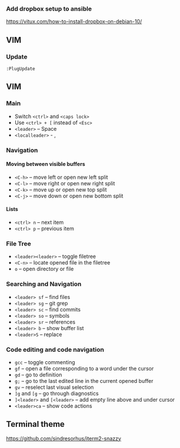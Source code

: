 ### Add dropbox setup to ansible 
https://vitux.com/how-to-install-dropbox-on-debian-10/

## VIM

### Update

```vim
:PlugUpdate
```
## VIM

### Main

* Switch `<ctrl>` and `<caps lock>`
* Use `<ctrl> + [` instead of `<Esc>`
* `<leader>` – Space
* `<localleader>` - ,

### Navigation

#### Moving between visible buffers

* `<C-h>` – move left or open new left split
* `<C-l>` – move right or open new right split
* `<C-k>` – move up or open new top split
* `<C-j>` – move down or open new bottom split

#### Lists

* `<ctrl> n` – next item
* `<ctrl> p` – previous item

### File Tree

* `<leader><leader>` – toggle filetree
* `<C-n>` – locate opened file in the filetree
* `o` – open directory or file

### Searching and Navigation

* `<leader> sf` – find files
* `<leader> sg` – git grep
* `<leader> sc` – find commits
* `<leader> so` – symbols
* `<leader> sr` – references
* `<leader> b` – show buffer list
* `<leader>S` – replace

### Code editing and code navigation

* `gcc` – toggle commenting
* `gf` – open a file corresponding to a word under the cursor
* `gd` – go to definition
* `g;` – go to the last edited line in the current opened buffer
* `gv` – reselect last visual selection
* `]g` and `[g` – go through diagnostics
* `]<leader>` and `[<leader>` – add empty line above and under cursor
* `<leader>ca` – show code actions
 
## Terminal theme
 https://github.com/sindresorhus/iterm2-snazzy
